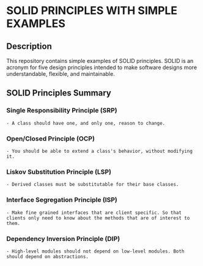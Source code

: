 # SOLID PRINCIPLES WITH SIMPLE EXAMPLES

## Description

This repository contains simple examples of SOLID principles.
SOLID is an acronym for five design principles intended to make software designs more understandable, flexible, and
maintainable.

## SOLID Principles Summary

### **Single Responsibility Principle (SRP)**

    - A class should have one, and only one, reason to change.

### **Open/Closed Principle (OCP)**

    - You should be able to extend a class's behavior, without modifying it.

### **Liskov Substitution Principle (LSP)**

    - Derived classes must be substitutable for their base classes.

### **Interface Segregation Principle (ISP)**

    - Make fine grained interfaces that are client specific. So that clients only need to know about the methods that are of interest to them.

### **Dependency Inversion Principle (DIP)**

    - High-level modules should not depend on low-level modules. Both should depend on abstractions.